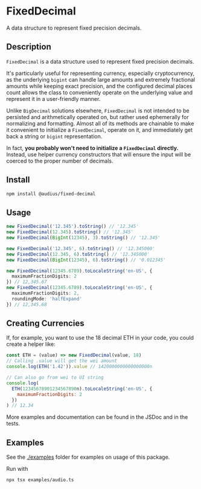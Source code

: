 # FixedDecimal

A data structure to represent fixed precision decimals.

## Description

`FixedDecimal` is a data structure used to represent fixed precision decimals.

It's particularly useful for representing currency, especially cryptocurrency, as the underlying `bigint` can handle large amounts and extremely fractional amounts while keeping exact precision, and the configured decimal places count allows the class to conveniently operate on the underlying value and represent it in a user-friendly manner.

Unlike `BigDecimal` solutions elsewhere, `FixedDecimal` is not intended to be persisted and arithmetically operated on, but rather used ephemerally for normalizing and formatting. Almost all of its methods are chainable to make it convenient to initialize a `FixedDecimal`, operate on it, and immediately get back a string or `bigint` representation.

In fact, **you probably won't need to initialize a `FixedDecimal` directly.** Instead, use helper currency constructors that will ensure the input will be coerced to the proper number of decimals.

## Install

```bash
npm install @audius/fixed-decimal
```

## Usage

```ts
new FixedDecimal('12.345').toString() // '12.345'
new FixedDecimal(12.345).toString() // '12.345'
new FixedDecimal(BigInt(12345), 3).toString() // '12.345'

new FixedDecimal('12.345', 6).toString() // '12.345000'
new FixedDecimal(12.345, 6).toString() // '12.345000'
new FixedDecimal(BigInt(12345), 6).toString() // '0.012345'

new FixedDecimal(12345.6789).toLocaleString('en-US', {
  maximumFractionDigits: 2
}) // 12,345.67
new FixedDecimal(12345.6789).toLocaleString('en-US', {
  maximumFractionDigits: 2,
  roundingMode: 'halfExpand'
}) // 12,345.68
```

## Creating Currencies

If, for example, you want to use the 18 decimal ETH in your code, you could create a helper like:

```js
const ETH = (value) => new FixedDecimal(value, 18)
// Calling .value will get the wei amount
console.log(ETH('1.42')).value // 1420000000000000000n

// Can also go from wei to UI string
console.log(
  ETH(12345678901234567890n).toLocaleString('en-US', {
    maximumFractionDigits: 2
  })
) // 12.34
```

More examples and documentation can be found in the JSDoc and in the tests.

## Examples

See the [./examples](./examples/) folder for examples on usage of this package.

Run with
```
npx tsx examples/audio.ts
```
